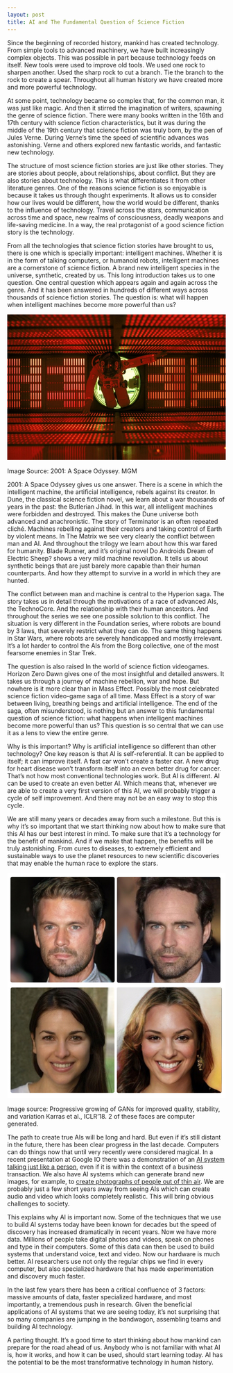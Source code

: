 ```yaml
---
layout: post
title: AI and The Fundamental Question of Science Fiction
---
```


Since the beginning of recorded history, mankind has created technology. From simple tools to advanced machinery, we have built increasingly complex objects. This was possible in part because technology feeds on itself. New tools were used to improve old tools. We used one rock to sharpen another. Used the sharp rock to cut a branch. Tie the branch to the rock to create a spear. Throughout all human history we have created more and more powerful technology.

At some point, technology became so complex that, for the common man, it was just like magic. And then it stirred the imagination of writers, spawning the genre of science fiction. There were many books written in the 16th and 17th century with science fiction characteristics, but it was during the middle of the 19th century that science fiction was truly born, by the pen of Jules Verne. During Verne’s time the speed of scientific advances was astonishing. Verne and others explored new fantastic worlds, and fantastic new technology.

The structure of most science fiction stories are just like other stories. They are stories about people, about relationships, about conflict. But they are also stories about technology. This is what differentiates it from other literature genres. One of the reasons science fiction is so enjoyable is because it takes us through thought experiments. It allows us to consider how our lives would be different, how the world would be different, thanks to the influence of technology. Travel across the stars, communication across time and space, new realms of consciousness, deadly weapons and life-saving medicine. In a way, the real protagonist of a good science fiction story is the technology.

From all the technologies that science fiction stories have brought to us, there is one which is specially important: intelligent machines. Whether it is in the form of talking computers, or humanoid robots, intelligent machines are a cornerstone of science fiction. A brand new intelligent species in the universe, synthetic, created by us. This long introduction takes us to one question. One central question which appears again and again across the genre. And it has been answered in hundreds of different ways across thousands of science fiction stories. The question is: what will happen when intelligent machines become more powerful than us?

![2001: A Space Odyssey](/images/2001-space-odyssey.jpg)

Image Source: 2001: A Space Odyssey. MGM

2001: A Space Odyssey gives us one answer. There is a scene in which the intelligent machine, the artificial intelligence, rebels against its creator. In Dune, the classical science fiction novel, we learn about a war thousands of years in the past: the Butlerian Jihad. In this war, all intelligent machines were forbidden and destroyed. This makes the Dune universe both advanced and anachronistic. The story of Terminator is an often repeated cliché. Machines rebelling against their creators and taking control of Earth by violent means. In The Matrix we see very clearly the conflict between man and AI. And throughout the trilogy we learn about how this war fared for humanity. Blade Runner, and it’s original novel Do Androids Dream of Electric Sheep? shows a very mild machine revolution. It tells us about synthetic beings that are just barely more capable than their human counterparts. And how they attempt to survive in a world in which they are hunted.

The conflict between man and machine is central to the Hyperion saga. The story takes us in detail through the motivations of a race of advanced AIs, the TechnoCore. And the relationship with their human ancestors. And throughout the series we see one possible solution to this conflict. The situation is very different in the Foundation series, where robots are bound by 3 laws, that severely restrict what they can do. The same thing happens in Star Wars, where robots are severely handicapped and mostly irrelevant. It’s a lot harder to control the AIs from the Borg collective, one of the most fearsome enemies in Star Trek. 

The question is also raised In the world of science fiction videogames. Horizon Zero Dawn gives one of the most insightful and detailed answers. It takes us through a journey of machine rebellion, war and hope. But nowhere is it more clear than in Mass Effect. Possibly the most celebrated science fiction video-game saga of all time. Mass Effect is a story of war between living, breathing beings and artificial intelligence. The end of the saga, often misunderstood, is nothing but an answer to this fundamental question of science fiction: what happens when intelligent machines become more powerful than us? This question is so central that we can use it as a lens to view the entire genre.

Why is this important? Why is artificial intelligence so different than other technology? One key reason is that AI is self-referential. It can be applied to itself; it can improve itself. A fast car won’t create a faster car. A new drug for heart disease won’t transform itself into an even better drug for cancer. That’s not how most conventional technologies work. But AI is different. AI can be used to create an even better AI. Which means that, whenever we are able to create a very first version of this AI, we will probably trigger a cycle of self improvement. And there may not be an easy way to stop this cycle.

We are still many years or decades away from such a milestone. But this is why it’s so important that we start thinking now about how to make sure that this AI has our best interest in mind. To make sure that it’s a technology for the benefit of mankind. And if we make that happen, the benefits will be truly astonishing. From cures to diseases, to extremely efficient and sustainable ways to use the planet resources to new scientific discoveries that may enable the human race to explore the stars.

![Progressive growing of GANs](images/generative-adversarial-networks.jpg)

Image source: Progressive growing of GANs for improved quality, stability, and variation Karras et al., ICLR’18. 2 of these faces are computer generated.

The path to create true AIs will be long and hard. But even if it’s still distant in the future, there has been clear progress in the last decade. Computers can do things now that until very recently were considered magical. In a recent presentation at Google IO there was a demonstration of an [AI system talking just like a person]([https://ai.googleblog.com/2018/05/duplex-ai-system-for-natural-conversation.html]), even if it is within the context of a business transaction. We also have AI systems which can generate brand new images, for example, to [create photographs of people out of thin air](https://blog.acolyer.org/2018/05/10/progressive-growing-of-gans-for-improved-quality-stability-and-variation/amp/). We are probably just a few short years away from seeing AIs which can create audio and video which looks completely realistic. This will bring obvious challenges to society.

This explains why AI is important now. Some of the techniques that we use to build AI systems today have been known for decades but the speed of discovery has increased dramatically in recent years. Now we have more data. Millions of people take digital photos and videos, speak on phones and type in their computers. Some of this data can then be used to build systems that understand voice, text and video. Now our hardware is much better. AI researchers use not only the regular chips we find in every computer, but also specialized hardware that has made experimentation and discovery much faster.

In the last few years there has been a critical confluence of 3 factors: massive amounts of data, faster specialized hardware, and most importantly, a tremendous push in research. Given the beneficial applications of AI systems that we are seeing today, it’s not surprising that so many companies are jumping in the bandwagon, assembling teams and building AI technology.

A parting thought. It’s a good time to start thinking about how mankind can prepare for the road ahead of us. Anybody who is not familiar with what AI is, how it works, and how it can be used, should start learning today. AI has the potential to be the most transformative technology in human history.

